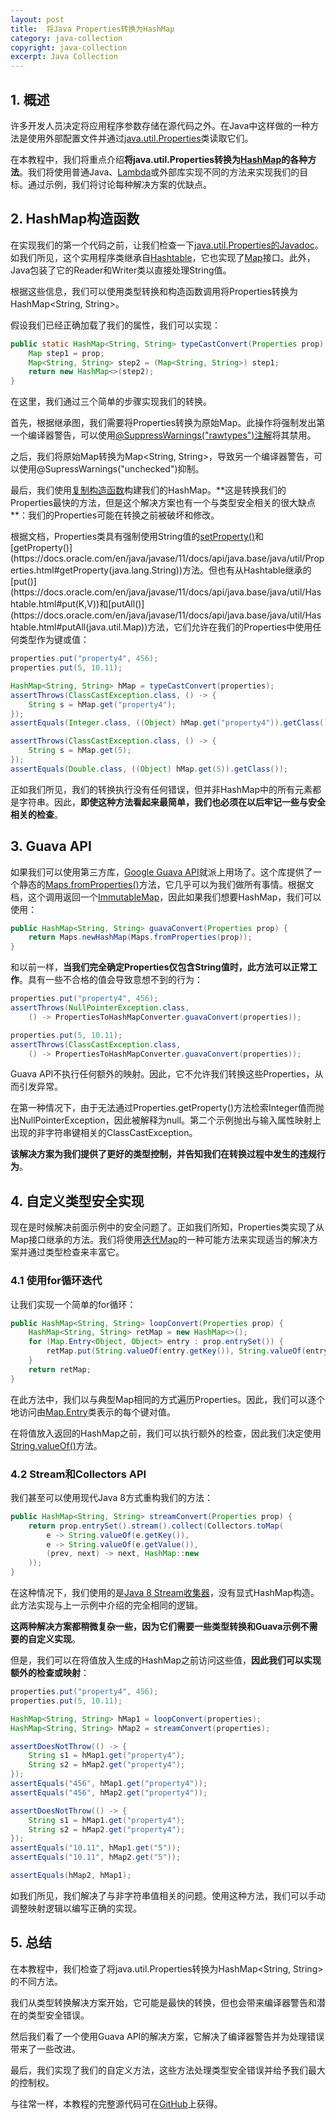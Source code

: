 ```yaml
---
layout: post
title:  将Java Properties转换为HashMap
category: java-collection
copyright: java-collection
excerpt: Java Collection
---
```


## 1. 概述

许多开发人员决定将应用程序参数存储在源代码之外。在Java中这样做的一种方法是使用外部配置文件并通过[java.util.Properties](https://www.baeldung.com/java-properties)类读取它们。

在本教程中，我们将重点介绍**将java.util.Properties转换为[HashMap](https://www.baeldung.com/java-hashmap)的各种方法**。我们将使用普通Java、[Lambda](https://www.baeldung.com/java-8-lambda-expressions-tips)或外部库实现不同的方法来实现我们的目标。通过示例，我们将讨论每种解决方案的优缺点。

## 2. HashMap构造函数

在实现我们的第一个代码之前，让我们检查一下[java.util.Properties的Javadoc](https://docs.oracle.com/en/java/javase/11/docs/api/java.base/java/util/Properties.html)。如我们所见，这个实用程序类继承自[Hashtable](https://www.baeldung.com/java-hash-table)，它也实现了[Map](https://docs.oracle.com/en/java/javase/11/docs/api/java.base/java/util/Map.html)接口。此外，Java包装了它的Reader和Writer类以直接处理String值。

根据这些信息，我们可以使用类型转换和构造函数调用将Properties转换为HashMap<String, String\>。

假设我们已经正确加载了我们的属性，我们可以实现：

```java
public static HashMap<String, String> typeCastConvert(Properties prop) {
    Map step1 = prop;
    Map<String, String> step2 = (Map<String, String>) step1;
    return new HashMap<>(step2);
}
```

在这里，我们通过三个简单的步骤实现我们的转换。

首先，根据继承图，我们需要将Properties转换为原始Map。此操作将强制发出第一个编译器警告，可以使用[@SuppressWarnings("rawtypes")注解](https://www.baeldung.com/java-suppresswarnings)将其禁用。

之后，我们将原始Map转换为Map<String, String\>，导致另一个编译器警告，可以使用@SupressWarnings("unchecked")抑制。

最后，我们使用[复制构造函数](https://docs.oracle.com/en/java/javase/11/docs/api/java.base/java/util/HashMap.html#(java.util.Map))构建我们的HashMap。**这是转换我们的Properties最快的方法，但是这个解决方案也有一个与类型安全相关的很大缺点**：我们的Properties可能在转换之前被破坏和修改。

根据文档，Properties类具有强制使用String值的[setProperty()](https://docs.oracle.com/en/java/javase/11/docs/api/java.base/java/util/Properties.html#setProperty(java.lang.String,java.lang.String))和[getProperty()](https://docs.oracle.com/en/java/javase/11/docs/api/java.base/java/util/Properties.html#getProperty(java.lang.String))方法。但也有从Hashtable继承的[put()](https://docs.oracle.com/en/java/javase/11/docs/api/java.base/java/util/Hashtable.html#put(K,V))和[putAll()](https://docs.oracle.com/en/java/javase/11/docs/api/java.base/java/util/Hashtable.html#putAll(java.util.Map))方法，它们允许在我们的Properties中使用任何类型作为键或值：

```java
properties.put("property4", 456);
properties.put(5, 10.11);

HashMap<String, String> hMap = typeCastConvert(properties);
assertThrows(ClassCastException.class, () -> {
    String s = hMap.get("property4");
});
assertEquals(Integer.class, ((Object) hMap.get("property4")).getClass());

assertThrows(ClassCastException.class, () -> {
    String s = hMap.get(5);
});
assertEquals(Double.class, ((Object) hMap.get(5)).getClass());
```

正如我们所见，我们的转换执行没有任何错误，但并非HashMap中的所有元素都是字符串。因此，**即使这种方法看起来最简单，我们也必须在以后牢记一些与安全相关的检查**。

## 3. Guava API

如果我们可以使用第三方库，[Google Guava API](https://www.baeldung.com/guava-guide)就派上用场了。这个库提供了一个静态的[Maps.fromProperties()](https://guava.dev/releases/snapshot-jre/api/docs/com/google/common/collect/Maps.html#fromProperties-java.util.Properties-)方法，它几乎可以为我们做所有事情。根据文档，这个调用返回一个[ImmutableMap](https://www.baeldung.com/java-immutable-maps#guava-immutable-map)，因此如果我们想要HashMap，我们可以使用：

```java
public HashMap<String, String> guavaConvert(Properties prop) {
    return Maps.newHashMap(Maps.fromProperties(prop));
}
```

和以前一样，**当我们完全确定Properties仅包含String值时，此方法可以正常工作**。具有一些不合格的值会导致意想不到的行为：

```java
properties.put("property4", 456);
assertThrows(NullPointerException.class, 
    () -> PropertiesToHashMapConverter.guavaConvert(properties));

properties.put(5, 10.11);
assertThrows(ClassCastException.class, 
    () -> PropertiesToHashMapConverter.guavaConvert(properties));
```

Guava API不执行任何额外的映射。因此，它不允许我们转换这些Properties，从而引发异常。

在第一种情况下，由于无法通过Properties.getProperty()方法检索Integer值而抛出NullPointerException，因此被解释为null。第二个示例抛出与输入属性映射上出现的非字符串键相关的ClassCastException。

**该解决方案为我们提供了更好的类型控制，并告知我们在转换过程中发生的违规行为**。

## 4. 自定义类型安全实现

现在是时候解决前面示例中的安全问题了。正如我们所知，Properties类实现了从Map接口继承的方法。我们将使用[迭代Map](https://www.baeldung.com/java-iterate-map)的一种可能方法来实现适当的解决方案并通过类型检查来丰富它。

### 4.1 使用for循环迭代

让我们实现一个简单的for循环：

```java
public HashMap<String, String> loopConvert(Properties prop) {
    HashMap<String, String> retMap = new HashMap<>();
    for (Map.Entry<Object, Object> entry : prop.entrySet()) {
        retMap.put(String.valueOf(entry.getKey()), String.valueOf(entry.getValue()));
    }
    return retMap;
}
```

在此方法中，我们以与典型Map相同的方式遍历Properties。因此，我们可以逐个地访问由[Map.Entry](https://docs.oracle.com/en/java/javase/11/docs/api/java.base/java/util/Map.Entry.html)类表示的每个键对值。

在将值放入返回的HashMap之前，我们可以执行额外的检查，因此我们决定使用[String.valueOf()](https://docs.oracle.com/en/java/javase/11/docs/api/java.base/java/lang/String.html#valueOf(java.lang.Object))方法。

### 4.2 Stream和Collectors API

我们甚至可以使用现代Java 8方式重构我们的方法：

```java
public HashMap<String, String> streamConvert(Properties prop) {
    return prop.entrySet().stream().collect(Collectors.toMap(
        e -> String.valueOf(e.getKey()),
        e -> String.valueOf(e.getValue()),
        (prev, next) -> next, HashMap::new
    ));
}
```

在这种情况下，我们使用的是[Java 8 Stream收集器](https://www.baeldung.com/java-collectors-tomap)，没有显式HashMap构造。此方法实现与上一示例中介绍的完全相同的逻辑。

**这两种解决方案都稍微复杂一些，因为它们需要一些类型转换和Guava示例不需要的自定义实现**。

但是，我们可以在将值放入生成的HashMap之前访问这些值，**因此我们可以实现额外的检查或映射**：

```java
properties.put("property4", 456);
properties.put(5, 10.11);

HashMap<String, String> hMap1 = loopConvert(properties);
HashMap<String, String> hMap2 = streamConvert(properties);

assertDoesNotThrow(() -> {
    String s1 = hMap1.get("property4");
    String s2 = hMap2.get("property4");
});
assertEquals("456", hMap1.get("property4"));
assertEquals("456", hMap2.get("property4"));

assertDoesNotThrow(() -> {
    String s1 = hMap1.get("property4");
    String s2 = hMap2.get("property4");
});
assertEquals("10.11", hMap1.get("5"));
assertEquals("10.11", hMap2.get("5"));

assertEquals(hMap2, hMap1);
```

如我们所见，我们解决了与非字符串值相关的问题。使用这种方法，我们可以手动调整映射逻辑以编写正确的实现。

## 5. 总结

在本教程中，我们检查了将java.util.Properties转换为HashMap<String, String\>的不同方法。

我们从类型转换解决方案开始，它可能是最快的转换，但也会带来编译器警告和潜在的类型安全错误。

然后我们看了一个使用Guava API的解决方案，它解决了编译器警告并为处理错误带来了一些改进。

最后，我们实现了我们的自定义方法，这些方法处理类型安全错误并给予我们最大的控制权。

与往常一样，本教程的完整源代码可在[GitHub](https://github.com/tuyucheng7/taketoday-tutorial4j/tree/master/java-core-modules/java-collections-maps-3)上获得。
